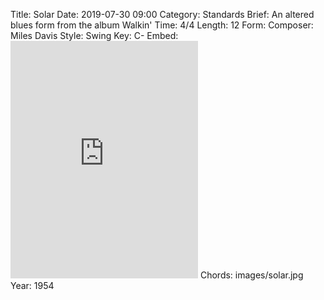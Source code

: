 Title: Solar
Date: 2019-07-30 09:00
Category: Standards
Brief: An altered blues form from the album Walkin'
Time: 4/4
Length: 12
Form:
Composer: Miles Davis
Style: Swing
Key: C-
Embed: <iframe src="https://open.spotify.com/embed/playlist/6XHENbc0slZlBiIABmfaFt" width="300" height="380" frameborder="0" allowtransparency="true" allow="encrypted-media"></iframe>
Chords: images/solar.jpg
Year: 1954
